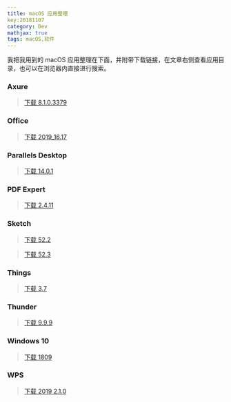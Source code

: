 ```yaml
---
title: macOS 应用整理
key:20181107
category: Dev
mathjax: true
tags: macOS,软件
---
```


我把我用到的 macOS 应用整理在下面，并附带下载链接，在文章右侧查看应用目录，也可以在浏览器内直接进行搜索。

<!--more-->

### Axure
> [下载 8.1.0.3379](https://nbcc3-my.sharepoint.com/:u:/g/personal/yaoguaixing_cctv_admin_edu_pl/EZDRb2A7rGlPrLEe47HAlecB_ITLqV9UkYFIYI2frFVE0Q?e=7aD6GH)

### Office
> [下载 2019_16.17](https://nbcc3-my.sharepoint.com/:u:/g/personal/yaoguaixing_cctv_admin_edu_pl/EcHoUMjmpd9KnEMPWtjFPjsBBbXnYejhe72q58i0mFkDIg?e=fhy51D)

### Parallels Desktop
> [下载 14.0.1](https://nbcc3-my.sharepoint.com/:u:/g/personal/yaoguaixing_cctv_admin_edu_pl/ESovYaWcboxJjq-wjo4f1hIBYnxuvEyzvAk0oDKfKB0Kmw?e=kdaBtI)

### PDF Expert
> [下载 2.4.11](https://nbcc3-my.sharepoint.com/:u:/g/personal/yaoguaixing_cctv_admin_edu_pl/EVDY-Pguvh9Hv09dhLTFyBYBUSYv0CWw4TlRocNNnCB2ZA?e=72jhJT)

### Sketch
> [下载 52.2](https://nbcc3-my.sharepoint.com/:u:/g/personal/yaoguaixing_cctv_admin_edu_pl/EXnctPaveJ1IuYUEvrlep5UBRYJMNaL6RIaPV4G8f8Uy7g?e=ZzcXiC)

> [下载 52.3](https://nbcc3-my.sharepoint.com/:u:/g/personal/yaoguaixing_cctv_admin_edu_pl/EfWonlg6WdNEv2t1hxPnnFoBt_nGrPM17o5XL-WGXTBi3w?e=fMeM3h)

### Things
> [下载 3.7](https://nbcc3-my.sharepoint.com/:u:/g/personal/yaoguaixing_cctv_admin_edu_pl/EeqKIF7X-Y1ArX9L8R5eBR0BxWwu-4hs9QlH-MFLSukLmw?e=bilZlx)

### Thunder
> [下载 9.9.9](https://nbcc3-my.sharepoint.com/:u:/g/personal/yaoguaixing_cctv_admin_edu_pl/EW_zmiw5mCpPmjSHNd0K7tgBi6_9HuIyF6EJBiPtCYS0qA?e=vQS8zv)

### Windows 10
> [下载 1809](https://nbcc3-my.sharepoint.com/:u:/g/personal/yaoguaixing_cctv_admin_edu_pl/Ec3DHjSd8ENFt9C_CLC_-fYBxos9UW24Qynrd-8zehQiOA?e=D2IWZR)

### WPS
> [下载 2019 2.1.0](https://nbcc3-my.sharepoint.com/:u:/g/personal/yaoguaixing_cctv_admin_edu_pl/EYCeLUh9XN9Dm8ZJjkgNFWwBH7Uy4AaJH1t0t6epUWvl8g?e=QWjR3y)
